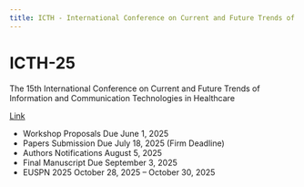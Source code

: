 ```yaml
---
title: ICTH - International Conference on Current and Future Trends of Information and Communication Technologies in Healthcare
---
```


# ICTH-25

The 15th International Conference on Current and Future Trends of Information and Communication Technologies in Healthcare

[Link](https://cs-conferences.acadiau.ca/icth-25/)

- Workshop Proposals Due	June 1, 2025
- Papers Submission Due	July 18, 2025 (Firm Deadline)
- Authors Notifications	August 5, 2025
- Final Manuscript Due	September 3, 2025
- EUSPN 2025	October 28, 2025 – October 30, 2025

